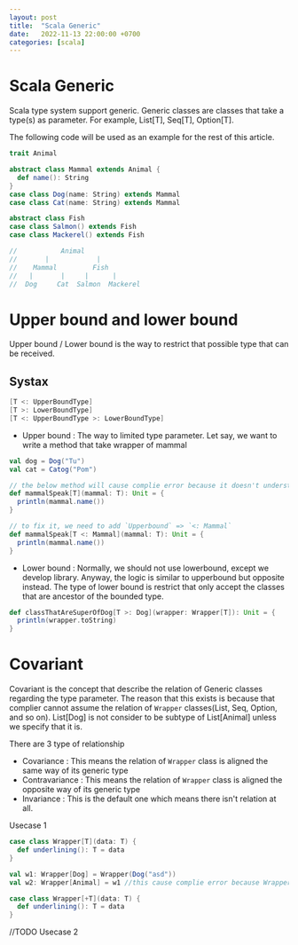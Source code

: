 ```yaml
---
layout: post
title:  "Scala Generic"
date:   2022-11-13 22:00:00 +0700
categories: [scala]
---
```


# Scala Generic
Scala type system support generic. Generic classes are classes that take a type(s) as parameter. For example, List[T], Seq[T], Option[T].

The following code will be used as an example for the rest of this article.
```scala
trait Animal

abstract class Mammal extends Animal {
  def name(): String
}
case class Dog(name: String) extends Mammal
case class Cat(name: String) extends Mammal

abstract class Fish
case class Salmon() extends Fish
case class Mackerel() extends Fish

//           Animal
//       |            |
//    Mammal         Fish
//   |       |     |      |
//  Dog     Cat  Salmon  Mackerel
```

# Upper bound and lower bound
Upper bound / Lower bound is the way to restrict that possible type that can be received.

## Systax
```scala
[T <: UpperBoundType] 
[T >: LowerBoundType]
[T <: UpperBoundType >: LowerBoundType]
```

- Upper bound : The way to limited type parameter. Let say, we want to write a method that take wrapper of mammal 
```scala
val dog = Dog("Tu")
val cat = Catog("Pom")

// the below method will cause complie error because it doesn't understand `name()` method that it exists. Therefore, we need to tell complier that `T` in this method will only `Mammal` or class below it.
def mammalSpeak[T](mammal: T): Unit = {
  println(mammal.name())
}

// to fix it, we need to add `Upperbound` => `<: Mammal`
def mammalSpeak[T <: Mammal](mammal: T): Unit = {
  println(mammal.name())
}
```
- Lower bound : Normally, we should not use lowerbound, except we develop library. Anyway, the logic is similar to upperbound but opposite instead. The type of lower bound is restrict that only accept the classes that are ancestor of the bounded type.

```scala
def classThatAreSuperOfDog[T >: Dog](wrapper: Wrapper[T]): Unit = {
  println(wrapper.toString)
}
```

# Covariant
Covariant is the concept that describe the relation of Generic classes regarding the type parameter. The reason that this exists is because that complier cannot assume the relation of `Wrapper` classes(List, Seq, Option, and so on). List[Dog] is not consider to be subtype of List[Animal] unless we specify that it is.

There are 3 type of relationship
- Covariance : This means the relation of `Wrapper` class is aligned the same way of its generic type
- Contravariance : This means the relation of `Wrapper` class is aligned the opposite way of its generic type
- Invariance : This is the default one which means there isn't relation at all.

Usecase 1
```scala
case class Wrapper[T](data: T) {
  def underlining(): T = data
}

val w1: Wrapper[Dog] = Wrapper(Dog("asd"))
val w2: Wrapper[Animal] = w1 //this cause complie error because Wrapper[Dog] isn't subtype of Wrapper[Animal]. We have to tell complier explicitly by add `Covariance` `+` sign to generic type

case class Wrapper[+T](data: T) {
  def underlining(): T = data
}
```

//TODO
Usecase 2
```scala

```